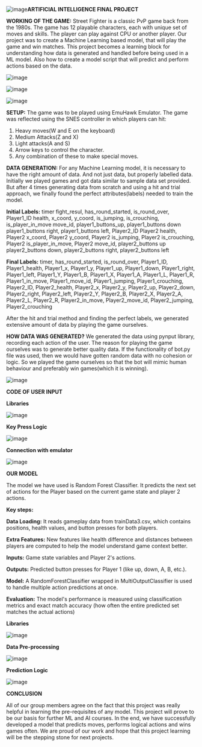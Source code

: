 ![image](https://github.com/user-attachments/assets/7b6fe5c0-69f6-4cd0-8738-6e2516f9dec8)**ARTIFICIAL INTELLIGENCE FINAL PROJECT**



**WORKING OF THE GAME:** 
Street Fighter is a classic PvP game back from the 1980s. The game has 12 playable characters, each with unique set of moves and skills. The player can play against CPU or another player. Our project was to create a
Machine Learning based model, that will play the game and win matches. This project becomes a learning block for understanding how data is generated and handled before being used in a ML model. Also how to create
a model script that will predict and perform actions based on the data. 

![image](https://github.com/user-attachments/assets/70e0a59a-0afe-4bd1-9bd0-d4f008bbbb00)

![image](https://github.com/user-attachments/assets/9275f895-8978-4932-a4d1-c1a665f50a15)

![image](https://github.com/user-attachments/assets/9e203951-9bb7-477c-9cad-5fb3b50b2134)



**SETUP:** 
The game was to be played using EmuHawk Emulator. The game was reflected using the SNES controller in which players can hit: 
  1. Heavy moves(W and E on the keyboard)
  2. Medium Attacks(Z and X)
  3. Light attacks(A and S)
  4. Arrow keys to control the character.
  5. Any combination of these to make special moves.

**DATA GENERATION:**
For any Machine Learning model, it is necessary to have the right amount of data. And not just data, but properly labelled data. Initially we played games and got data similar to sample data set provided. 
But after 4 times generating data from scratch and using a hit and trial approach, we finally found the perfect attributes(labels) needed to train the model. 

**Initial Labels:** timer	fight_resul, has_round_started, is_round_over, Player1_ID	health, x_coord, y_coord, is_jumping, is_crouching, is_player_in_move	move_id, player1_buttons_up, player1_buttons down	
player1_buttons right, player1_buttons left, Player2_ID	Player2 health, Player2 x_coord, Player2 y_coord, Player2 is_jumping, Player2 is_crouching, Player2 is_player_in_move, Player2 move_id, player2_buttons up	
player2_buttons down, player2_buttons right, player2_buttons left

**Final Labels:** timer, has_round_started, is_round_over, Player1_ID, Player1_health, Player1_x, Player1_y, Player1_up, Player1_down, Player1_right, Player1_left, Player1_Y, 
Player1_B, Player1_X, Player1_A, Player1_L, Player1_R, Player1_in_move, Player1_move_id, Player1_jumping, Player1_crouching, Player2_ID, Player2_health, Player2_x, Player2_y, 
Player2_up, Player2_down, Player2_right, Player2_left, Player2_Y, Player2_B, Player2_X, Player2_A, Player2_L, Player2_R, Player2_in_move, Player2_move_id, Player2_jumping, Player2_crouching


After the hit and trial method and finding the perfect labels, we generated extensive amount of data by playing the game ourselves. 

**HOW DATA WAS GENERATED?**
We generated the data using pynput library, recording each action of the user. The reason for playing the game ourselves was to generate better quality data. If the functionality of bot.py file was used, 
then we would have gotten random data with no cohesion or logic. So we played the game ourselves so that the bot will mimic human behaviour and preferably win games(which it is winning). 

![image](https://github.com/user-attachments/assets/0cb43811-beeb-44a1-872d-a17a3749c2fb)



**CODE OF USER INPUT**


**Libraries** 

![image](https://github.com/user-attachments/assets/93de7055-d204-4f6d-96a9-4c077e78e96b)


**Key Press Logic**

![image](https://github.com/user-attachments/assets/ef94ed71-f52e-48f9-b5bc-6796eef618ab)


**Connection with emulator**

![image](https://github.com/user-attachments/assets/b8c9a528-d142-4412-9f4f-cd65102e0b86)


**OUR MODEL**

The model we have used is Random Forest Classifier. It predicts the next set of actions for the Player based on the current game state and player 2 actions. 

**Key steps:**

**Data Loading:** It reads gameplay data from trainData3.csv, which contains positions, health values, and button presses for both players.

**Extra Features:** New features like health difference and distances between players are computed to help the model understand game context better.

**Inputs:** Game state variables and Player 2's actions.

**Outputs:** Predicted button presses for Player 1 (like up, down, A, B, etc.).

**Model:** A RandomForestClassifier wrapped in MultiOutputClassifier is used to handle multiple action predictions at once.

**Evaluation:** The model's performance is measured using classification metrics and exact match accuracy (how often the entire predicted set matches the actual actions)

**Libraries**

![image](https://github.com/user-attachments/assets/451ce106-ac65-4c07-b2bc-c8ad2a6f95b6)


**Data Pre-processing**

![image](https://github.com/user-attachments/assets/7a7e11b8-01d1-4461-a775-53c5131159e5)


**Prediction Logic**

![image](https://github.com/user-attachments/assets/85205941-2709-4c2f-8b85-70c3e30fdb7c)



**CONCLUSION**

All of our group members agree on the fact that this project was really helpful in learning the pre-requisites of any model. This project will prove to be our basis for further ML and AI courses. In the end, we have successfully developed a model that predicts moves, performs logical actions and wins games often. We are proud of our work and hope that this project learning will be the stepping stone for next projects. 

